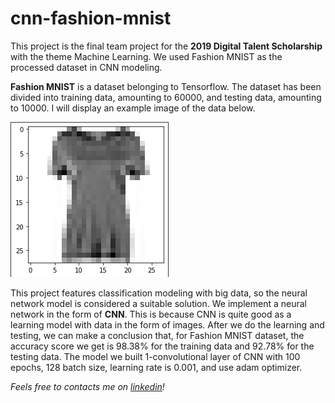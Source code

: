 # cnn-fashion-mnist

This project is the final team project for the **2019 Digital Talent Scholarship** with the theme Machine Learning. We used Fashion MNIST as the processed dataset in CNN modeling.

**Fashion MNIST** is a dataset belonging to Tensorflow. The dataset has been divided into training data, amounting to 60000, and testing data, amounting to 10000. I will display an example image of the data below. 

![Fashion MNIST example](documentation/data_example.png)

This project features classification modeling with big data, so the neural network model is considered a suitable solution. We implement a neural network in the form of **CNN**. This is because CNN is quite good as a learning model with data in the form of images. After we do the learning and testing, we can make a conclusion that, for Fashion MNIST dataset, the accuracy score we get is 98.38% for the training data and 92.78% for the testing data. The model we built 1-convolutional layer of CNN with 100 epochs, 128 batch size, learning rate is 0.001, and use adam optimizer.





_Feels free to contacts me on [linkedin](https://www.linkedin.com/in/sensa-gudya-sauma-syahra/)!_
